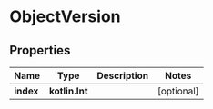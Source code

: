
# ObjectVersion

## Properties
Name | Type | Description | Notes
------------ | ------------- | ------------- | -------------
**index** | **kotlin.Int** |  |  [optional]



